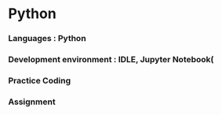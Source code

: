 # Python

### Languages : Python
### Development environment : IDLE, Jupyter Notebook(
### Practice Coding
### Assignment

